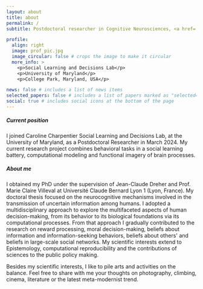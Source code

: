 ```yaml
---
layout: about
title: about
permalink: /
subtitle: Postdoctoral researcher in Cognitive Neurosciences, <a href='https://sldlab.umd.edu//'>Social Learning and Decisions Lab</a>, UMD

profile:
  align: right
  image: prof_pic.jpg
  image_circular: false # crops the image to make it circular
  more_info: >
    <p>Social Learning and Decisions Lab</p>
    <p>University of Maryland</p>
    <p>College Park, Maryland, USA</p>

news: false # includes a list of news items
selected_papers: false # includes a list of papers marked as "selected={true}"
social: true # includes social icons at the bottom of the page
---
```


##### Current position

I joined Caroline Charpentier Social Learning and Decisions Lab, at the University of Maryland, as a Postdoctoral Researcher in March 2024. My current research project combines behavioral tasks in a social learning battery, computational modeling and functional imagery of brain processes.

##### About me

I obtained my PhD under the supervision of Jean-Claude Dreher and Prof. Marie Claire Villeval at Université Claude Bernard Lyon 1 (Lyon, France). My doctoral thesis focused on the neurocognitive mechanisms involved in the transmission of uncertain information among humans. I adopted a multidisciplinary approach to explore the multifaceted aspects of human decision-making, from its behavior to its biological foundations via its computational processes. From that approach I gradually contributed to the research on reward processing, moral decision-making, beliefs about information and information-seeking behaviors, beliefs about others' and beliefs in large-scale social networks. My scientific interests extend to Epistemology, computational reproducibility and the contributions of sciences to the public policy making.

Besides my scientific interests, I like to pile arts and activities on the balance. Feel free to share with me your thoughts on photography, climbing, cinema, literature or the latest meta-modernist trend.
